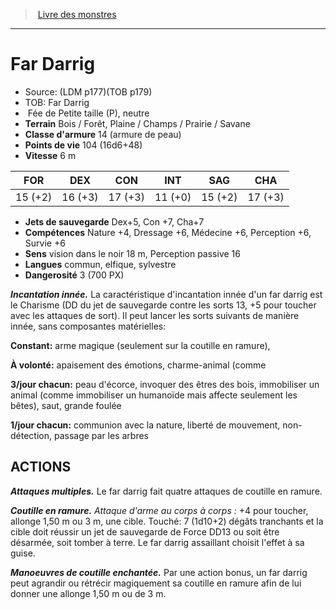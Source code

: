 ﻿> [Livre des monstres](tome_of_beasts.md)

---

# Far Darrig

- Source: (LDM p177)(TOB p179)
- TOB: Far Darrig
-  Fée de Petite taille (P), neutre
- **Terrain** Bois / Forêt, Plaine / Champs / Prairie / Savane
- **Classe d'armure** 14 (armure de peau)
- **Points de vie** 104 (16d6+48)
- **Vitesse** 6 m

|FOR|DEX|CON|INT|SAG|CHA|
|---|---|---|---|---|---|
|15 (+2)|16 (+3)|17 (+3)|11 (+0)|15 (+2)|17 (+3)|

- **Jets de sauvegarde** Dex+5, Con +7, Cha+7
- **Compétences** Nature +4, Dressage +6, Médecine +6, Perception +6, Survie +6
- **Sens** vision dans le noir 18 m, Perception passive 16
- **Langues** commun, elfique, sylvestre
- **Dangerosité** 3 (700 PX)

**_Incantation innée._** La caractéristique d'incantation innée d'un far darrig est le Charisme (DD du jet de sauvegarde contre les sorts 13, +5 pour toucher avec les attaques de sort). Il peut lancer les sorts suivants de manière innée, sans composantes matérielles:

**Constant:** arme magique (seulement sur la coutille en ramure),

**À volonté:** apaisement des émotions, charme-animal (comme

**3/jour chacun:** peau d'écorce, invoquer des êtres des bois, immobiliser un animal (comme immobiliser un humanoïde mais affecte seulement les bêtes), saut, grande foulée

**1/jour chacun:** communion avec la nature, liberté de mouvement, non-détection, passage par les arbres

## ACTIONS

**_Attaques multiples._** Le far darrig fait quatre attaques de coutille en ramure.

**_Coutille en ramure._** _Attaque d'arme au corps à corps :_ +4 pour toucher, allonge 1,50 m ou 3 m, une cible. Touché: 7 (1d10+2) dégâts tranchants et la cible doit réussir un jet de sauvegarde de Force DD13 ou soit être désarmée, soit tomber à terre. Le far darrig assaillant choisit l'effet à sa guise.

**_Manoeuvres de coutille enchantée._** Par une action bonus, un far darrig peut agrandir ou rétrécir magiquement sa coutille en ramure afin de lui donner une allonge 1,50 m ou de 3 m.

